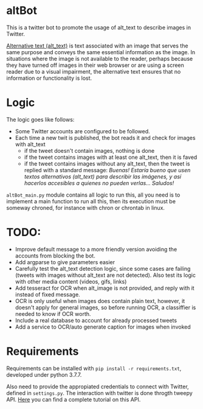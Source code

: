 # altBot
This is a twitter bot to promote the usage of alt_text to describe images in Twitter.

[Alternative text (alt_text)](https://en.wikipedia.org/wiki/Wikipedia:Manual_of_Style/Accessibility/Alternative_text_for_images)
 is text associated with an image that serves the same purpose and conveys the same essential information as 
 the image. In situations where the image is not available to the reader, perhaps because they have turned off 
 images in their web browser or are using a screen reader due to a visual impairment, the alternative text ensures 
 that no information or functionality is lost.

# Logic

The logic goes like follows:

 * Some Twitter accounts are configured to be followed. 
 * Each time a new twit is published, the bot reads it and check for images with alt_text
     * if the tweet doesn't contain images, nothing is done
     * if the tweet contains images with at least one alt_text, then it is faved
     * if the tweet contains images without any alt_text, then the tweet is replied with a standard message: _Buenas! 
     Estaría bueno que usen textos alternativos (alt_text) para describir las imágenes, y así hacerlos accesibles a 
     quienes no pueden verlas... Saludos!_ 
     
`altBot_main.py` module contains all logic to run this, all you need is to implement a main function
to run all this, then its execution must be someway chroned, for instance with chron or chrontab in linux. 
    
# TODO:
 * Improve default message to a more friendly version avoiding the accounts from blocking the bot.
 * Add argparse to give parameters easier
 * Carefully test the alt_text detection logic, since some cases are failing (tweets with images without alt_text are not detected). Also test its logic with other media content (videos, gifs, links)
 * Add tesseract for OCR when alt_image is not provided, and reply with it instead of fixed message.
 * OCR is only useful when images does contain plain text, however, it doesn't apply for general images, so before running OCR, a classiffier is needed to know if OCR worth.
 * Include a real database to account for already processed tweets
 * Add a service to OCR/auto generate caption for images when invoked
 
# Requirements

Requirements can be installed with `pip install -r requirements.txt`, developed under python 3.7.7. 
 
Also need to provide the appropiated credentials to connect with Twitter, defined in `settings.py`. The interaction with twitter is done throgth tweepy API. 
[Here](https://realpython.com/twitter-bot-python-tweepy/#using-tweepy) you can find a complete tutorial on this API.

